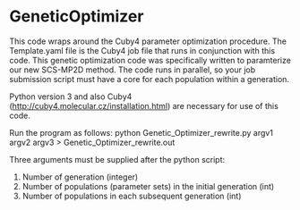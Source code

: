 # GeneticOptimizer
This code wraps around the Cuby4 parameter optimization procedure. The Template.yaml file 
is the Cuby4 job file that runs in conjunction with this code. This genetic optimization code
was specifically written to paramterize our new SCS-MP2D method. 
The code runs in parallel, so your job submission script must have a core for each population within a generation. 

Python version 3 and also Cuby4 (http://cuby4.molecular.cz/installation.html) are necessary for use of this code.

Run the program as follows:
python Genetic_Optimizer_rewrite.py argv1 argv2 argv3 > Genetic_Optimizer_rewrite.out

Three arguments must be supplied after the python script:
1. Number of generation (integer)
2. Number of populations (parameter sets) in the initial generation (int)
3. Number of populations in each subsequent generation (int)


